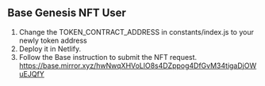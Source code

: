 ## Base Genesis NFT User

1. Change the TOKEN_CONTRACT_ADDRESS in constants/index.js to your newly token address
2. Deploy it in Netlify.
3. Follow the Base instruction to submit the NFT request.
https://base.mirror.xyz/hwNwqXHVoLlO8s4DZppog4DfGvM34tigaDjOWuEJQfY
